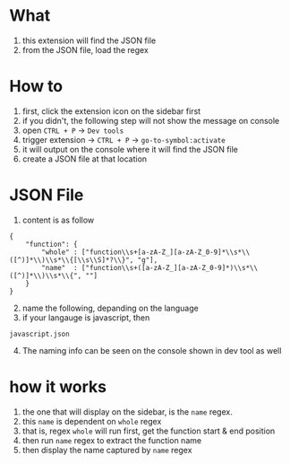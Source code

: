 # What

1. this extension will find the JSON file
2. from the JSON file, load the regex

# How to
1. first, click the extension icon on the sidebar first
2. if you didn't, the following step will not show the message on console
3. open `CTRL + P` -> `Dev tools`
4. trigger extension -> `CTRL + P` -> `go-to-symbol:activate`
5. it will output on the console where it will find the JSON file
6. create a JSON file at that location

# JSON File
1. content is as follow
```
{
    "function": {
        "whole" : ["function\\s+[a-zA-Z_][a-zA-Z_0-9]*\\s*\\([^)]*\\)\\s*\\{[\\s\\S]*?\\}", "g"],
        "name"  : ["function\\s+([a-zA-Z_][a-zA-Z_0-9]*)\\s*\\([^)]*\\)\\s*\\{", ""]
    }
}
```
2. name the following, depanding on the language
3. if your langauge is javascript, then
```
javascript.json
```
4. The naming info can be seen on the console shown in dev tool as well

# how it works
1. the one that will display on the sidebar, is the `name` regex. 
2. this `name` is dependent on `whole` regex
3. that is, regex `whole` will run first, get the function start & end position
4. then run `name` regex to extract the function name
5. then display the name captured by `name` regex
 